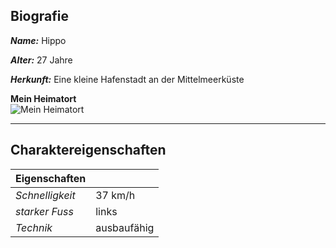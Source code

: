 ## Biografie

**_Name:_** Hippo 

**_Alter:_** 27 Jahre

**_Herkunft:_** Eine kleine Hafenstadt an der Mittelmeerküste

**Mein Heimatort**  
![Mein Heimatort](https://rp-online.de/imgs/32/2/1/1/2/6/7/7/3/tok_1cf3a265b0b980814b2df5c1efdeb99e/w765_h429_x470_y264_84db793aef6cfb1a.jpg)

---
## Charaktereigenschaften

| **Eigenschaften** |  |
| :----------- | :---------------- |
| _Schnelligkeit_ | 37 km/h |
| _starker Fuss_ | links |
| _Technik_ | ausbaufähig |
